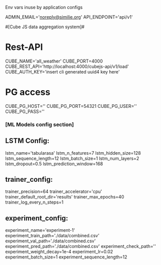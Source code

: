 Env vars inuse by application configs

ADMIN_EMAIL='noreply@similie.org'
API_ENDPOINT='api/v1'

#[Cube JS data aggregation system]#
# Rest-API
CUBE_NAME='all_weather'
CUBE_PORT=4000
CUBE_REST_API='http://localhost:4000/cubejs-api/v1/load'
CUBE_AUTH_KEY='insert cli generated uuid4 key here'
# PG access
CUBE_PG_HOST=''
CUBE_PG_PORT=54321
CUBE_PG_USER=''
CUBE_PG_PASS=''


### [ML Models config section]
## LSTM Config:
lstm_name='tabularasa'
lstm_n_features=7
lstm_hidden_size=128
lstm_sequence_length=12
lstm_batch_size=1
lstm_num_layers=2
lstm_dropout=0.5
lstm_prediction_window=168

## trainer_config:
trainer_precision=64
trainer_accelerator='cpu'
trainer_default_root_dir='results'
trainer_max_epochs=40
trainer_log_every_n_steps=1  

## experiment_config:
experiment_name='experiment-1'
experiment_train_path='./data/combined.csv'
experiment_val_path='./data/combined.csv'
experiment_pred_path='./data/combined.csv'
experiment_check_path=''
experiment_weight_decay=1e-4
experiment_lr=0.02
experiment_batch_size=1
experiment_sequence_length=12
